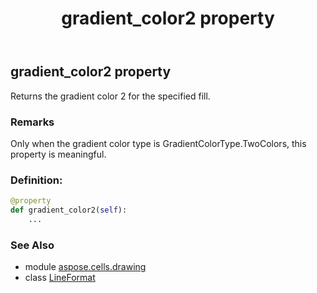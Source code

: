 ﻿---
title: gradient_color2 property
second_title: Aspose.Cells for Python via .NET API References
description: 
type: docs
weight: 170
url: /aspose.cells.drawing/lineformat/gradient_color2/
is_root: false
---

## gradient_color2 property


Returns the gradient color 2 for the specified fill.

### Remarks 


Only when the gradient color type is GradientColorType.TwoColors, this property is meaningful.
### Definition:
```python
@property
def gradient_color2(self):
    ...
```

### See Also
* module [aspose.cells.drawing](../../)
* class [LineFormat](/cells/python-net/aspose.cells.drawing/lineformat)
